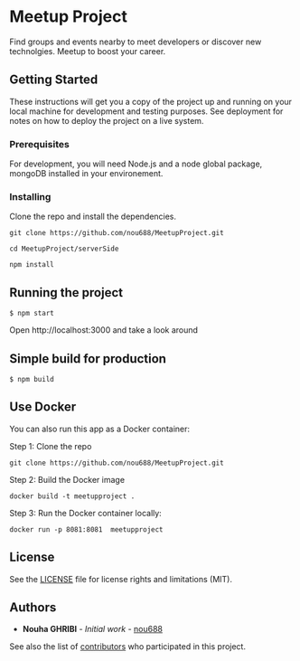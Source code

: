 # Meetup Project
Find groups and events nearby to meet developers or discover new technolgies. Meetup to boost your career.

## Getting Started

These instructions will get you a copy of the project up and running on your local machine for development and testing purposes. See deployment for notes on how to deploy the project on a live system.


### Prerequisites

For development, you will need Node.js and a node global package, mongoDB installed in your environement.

### Installing

Clone the repo and install the dependencies.

```
git clone https://github.com/nou688/MeetupProject.git
```
```
cd MeetupProject/serverSide
```
```
npm install
```
## Running the project

    $ npm start
 Open http://localhost:3000 and take a look around

## Simple build for production

    $ npm build
## Use Docker
You can also run this app as a Docker container:

Step 1: Clone the repo

```
git clone https://github.com/nou688/MeetupProject.git
```


Step 2: Build the Docker image

```
docker build -t meetupproject .
```

Step 3: Run the Docker container locally:

```
docker run -p 8081:8081  meetupproject
```
## License

See the [LICENSE](LICENSE.md) file for license rights and limitations (MIT).

## Authors

* **Nouha GHRIBI** - *Initial work* - [nou688](https://github.com/nou688)

See also the list of [contributors](https://github.com/your/project/contributors) who participated in this project.
